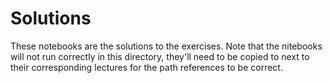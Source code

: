 # Solutions
These notebooks are the solutions to the exercises. Note that the nitebooks
will not run correctly in this directory, they'll need to be copied to 
next to their corresponding lectures for the path references to be correct.
